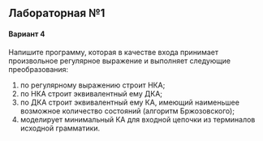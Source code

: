## Лабораторная №1
#### Вариант 4
Напишите программу, которая в качестве входа принимает произвольное регулярное выражение и выполняет следующие преобразования:
1) по регулярному выражению строит НКА;
2) по НКА строит эквивалентный ему ДКА;
3) по ДКА строит эквивалентный ему КА, имеющий наименьшее возможное количество состояний (алгоритм Бржозовского);
4) моделирует минимальный КА для входной цепочки из терминалов исходной грамматики.
